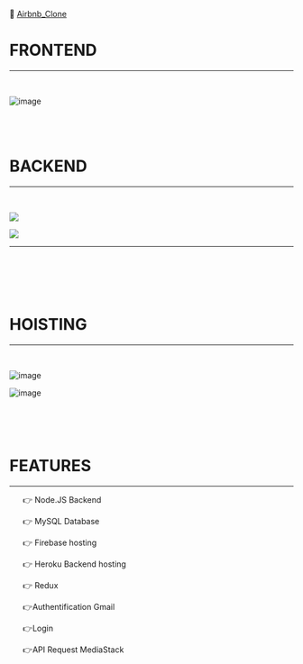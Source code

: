 
🔗 <a href="https://airbnb-clone-delta-one.vercel.app/" target="blank">Airbnb_Clone<a/></li>
<h1> FRONTEND </h1>
<hr>
<br>

![image](![image](https://user-images.githubusercontent.com/70233964/155773524-8343506e-1680-4a1b-bf38-107f411a3073.png))
<br>
<br>
<br>
<br>
<h1> BACKEND </h1>
<hr>
<br>

![](https://user-images.githubusercontent.com/70233964/152579388-1fddd7ff-e765-4d24-9017-1d6b1396dc05.png)

![](https://user-images.githubusercontent.com/70233964/152579777-70e79957-da99-4aa6-bbea-0242c4c97057.png) 
<hr>


<br>
<br>
<br>
<br>
<h1>HOISTING </h1>
<hr>
<br>

![image](https://user-images.githubusercontent.com/70233964/152581701-c7c777b5-cb8f-4de8-8839-584488959548.png)

![image](https://user-images.githubusercontent.com/70233964/152581766-3b6997a3-432c-4ce7-b8f9-d7c795042ad8.png)

<br>
<br>
<br>
<h1>FEATURES</h1>
<hr>
 <ul>
    <p dir="auto">👉 Node.JS Backend </p>
    <p dir="auto">👉 MySQL Database</p>
    <p dir="auto">👉 Firebase hosting</p>
    <p dir="auto">👉 Heroku Backend hosting</p>
    <p dir="auto">👉 Redux</p>
    <p dir="auto"> 👉Authentification Gmail</p>
    <p dir="auto">👉Login </p>
    <p dir="auto">👉API Request MediaStack</p>
 </ul>

